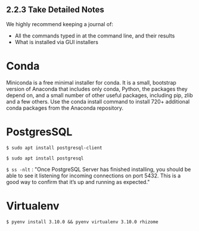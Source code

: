 ## 2.2.3 Take Detailed Notes
We highly recommend keeping a journal of:
- All the commands typed in at the command line, and their results
- What is installed via GUI installers

# Conda

Miniconda is a free minimal installer for conda. It is a small,
bootstrap version of Anaconda that includes only conda, Python, the
packages they depend on, and a small number of other useful packages,
including pip, zlib and a few others. Use the conda install command to
install 720+ additional conda packages from the Anaconda repository.

# PostgresSQL

`$ sudo apt install postgresql-client`

`$ sudo apt install postgresql`

`$ ss -nlt` : "Once PostgreSQL Server has finished installing, you should be able to see it listening for incoming connections on port 5432. This is a good way to confirm that it’s up and running as expected."

# Virtualenv

`$ pyenv install 3.10.0 && pyenv virtualenv 3.10.0 rhizome`
